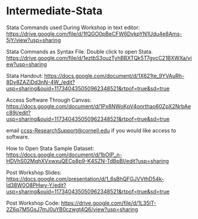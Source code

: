 # Intermediate-Stata
Stata Commands used During Workshop in text editor: 
https://drive.google.com/file/d/1fQGO0pBeCFW6DvkpYN1Udu4e8Ams-5jY/view?usp=sharing

Stata Commands as Syntax File. Double click to open Stata. 
https://drive.google.com/file/d/1eztbS3ouzTyhBBXTQk5T7gvcC21BXWXa/view?usp=sharing

Stata Handout: 
https://docs.google.com/document/d/1X621te_9YVAuRh-8Dv8ZAZiDd3nN-4W_/edit?usp=sharing&ouid=117340435050962348521&rtpof=true&sd=true

Access Software Through Canvas: 
https://docs.google.com/document/d/1Px8NWoKpV4onrthao60ZpX2NrbAec89j/edit?usp=sharing&ouid=117340435050962348521&rtpof=true&sd=true

email ccss-ResearchSupport@cornell.edu if you would like access to software.

How to Open Stata Sample Dataset:  
https://docs.google.com/document/d/1bOIP_n-HDVhS02MqhXVxwxuQECp8p9-K4SZN-TdBpBI/edit?usp=sharing

Post Workshop Slides:
https://docs.google.com/presentation/d/1_6sBhQFGJVVthD54k-ld38W0O8PHwy-Y/edit?usp=sharing&ouid=117340435050962348521&rtpof=true&sd=true

Post Workshop Code:
https://drive.google.com/file/d/1L35IT-2Z6q7M5GsJ7mJ0uYB0czwgt4Q6/view?usp=sharing
